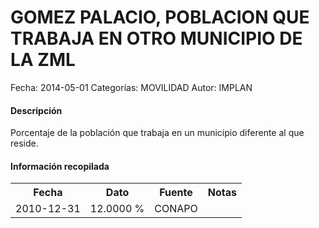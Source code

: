 GOMEZ PALACIO, POBLACION QUE TRABAJA EN OTRO MUNICIPIO DE LA ZML
=====

Fecha: 2014-05-01
Categorías: MOVILIDAD
Autor: IMPLAN

#### Descripción

Porcentaje de la población que trabaja en un municipio diferente al que reside.

#### Información recopilada

<table class="table table-hover table-bordered">
  <tr><th>Fecha</th><th>Dato</th><th>Fuente</th><th>Notas</th></tr>
  <tr><td>2010-12-31</td><td>12.0000 %</td><td>CONAPO</td><td></td></tr>
</table>

